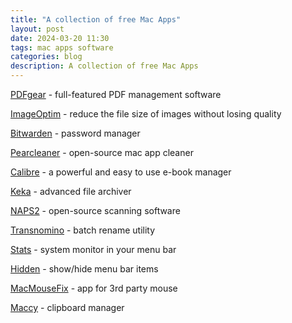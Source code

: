 ```yaml
---
title: "A collection of free Mac Apps"
layout: post
date: 2024-03-20 11:30
tags: mac apps software
categories: blog
description: A collection of free Mac Apps
---
```


[PDFgear](https://www.pdfgear.com/) - full-featured PDF management software

[ImageOptim](https://imageoptim.com/mac) - reduce the file size of images without losing quality

[Bitwarden](https://bitwarden.com/) - password manager

[Pearcleaner](https://itsalin.com/appInfo/?id=pearcleaner) - open-source mac app cleaner

[Calibre](https://calibre-ebook.com) - a powerful and easy to use e-book manager

[Keka](https://www.keka.io/en/) - advanced file archiver

[NAPS2](https://www.naps2.com) - open-source scanning software

[Transnomino](https://www.transnomino.com) - batch rename utility

[Stats](https://github.com/exelban/stats) - system monitor in your menu bar

[Hidden](https://github.com/dwarvesf/hidden) - show/hide menu bar items

[MacMouseFix](https://macmousefix.com) - app for 3rd party mouse

[Maccy](https://maccy.app) - clipboard manager
